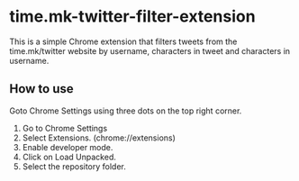 # time.mk-twitter-filter-extension

This is a simple Chrome extension that filters tweets from the time.mk/twitter website by username, characters in tweet and characters in username.

## How to use 

Goto Chrome Settings using three dots on the top right corner.

1. Go to Chrome Settings
2. Select Extensions. (chrome://extensions)
3. Enable developer mode.
4. Click on Load Unpacked.
5. Select the repository folder.
